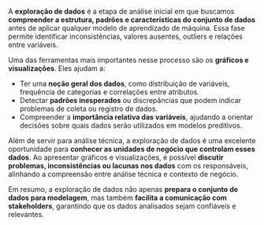 
A **exploração de dados** é a etapa de análise inicial em que buscamos **compreender a estrutura, padrões e características do conjunto de dados** antes de aplicar qualquer modelo de aprendizado de máquina. Essa fase permite identificar inconsistências, valores ausentes, outliers e relações entre variáveis.

Uma das ferramentas mais importantes nesse processo são os **gráficos e visualizações**. Eles ajudam a:

- Ter uma **noção geral dos dados**, como distribuição de variáveis, frequência de categorias e correlações entre atributos.  
- Detectar **padrões inesperados** ou discrepâncias que podem indicar problemas de coleta ou registro de dados.  
- Compreender a **importância relativa das variáveis**, ajudando a orientar decisões sobre quais dados serão utilizados em modelos preditivos.

Além de servir para análise técnica, a exploração de dados é uma excelente oportunidade para **conhecer as unidades de negócio que controlam esses dados**. Ao apresentar gráficos e visualizações, é possível **discutir problemas, inconsistências ou lacunas nos dados** com os responsáveis, alinhando a compreensão entre análise técnica e contexto de negócio.

Em resumo, a exploração de dados não apenas **prepara o conjunto de dados para modelagem**, mas também **facilita a comunicação com stakeholders**, garantindo que os dados analisados sejam confiáveis e relevantes.
